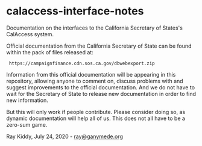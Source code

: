 # calaccess-interface-notes
Documentation on the interfaces to the California Secretary of States's CalAccess system.

Official documentation from the California Secretary of State can be found within the pack of files released at:

     https://campaignfinance.cdn.sos.ca.gov/dbwebexport.zip

Information from this official documentation will be appearing in this repository, allowing anyone to comment on,
discuss problems with and suggest improvements to the official documentation. And we do not have to wait for the
Secretary of State to release new documentation in order to find new information.

But this will only work if people contribute. Please consider doing so, as dynamic documentation will help all of us.
This does not all have to be a zero-sum game.

Ray Kiddy, July 24, 2020 - ray@ganymede.org
